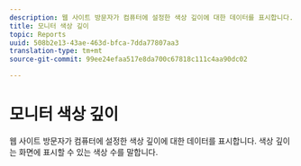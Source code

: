 ```yaml
---
description: 웹 사이트 방문자가 컴퓨터에 설정한 색상 깊이에 대한 데이터를 표시합니다. 색상 깊이는 화면에 표시할 수 있는 색상 수를 말합니다.
title: 모니터 색상 깊이
topic: Reports
uuid: 508b2e13-43ae-463d-bfca-7dda77807aa3
translation-type: tm+mt
source-git-commit: 99ee24efaa517e8da700c67818c111c4aa90dc02

---
```



# 모니터 색상 깊이

웹 사이트 방문자가 컴퓨터에 설정한 색상 깊이에 대한 데이터를 표시합니다. 색상 깊이는 화면에 표시할 수 있는 색상 수를 말합니다.

